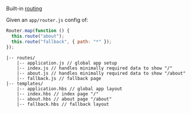 Built-in <a href="https://guides.emberjs.com/release/routing/">routing</a>

Given an `app/router.js` config of:

```js
Router.map(function () {
  this.route("about");
  this.route("fallback", { path: "*" });
});
```

```
|-- routes/
    |-- application.js // global app setup
    |-- index.js // handles minimally required data to show "/"
    |-- about.js // handles minimally required data to show "/about"
    |-- fallback.js // fallback page
|-- templates/
    |-- application.hbs // global app layout
    |-- index.hbs // index page "/"
    |-- about.hbs // about page "/about"
    |-- fallback.hbs // fallback layout
```
